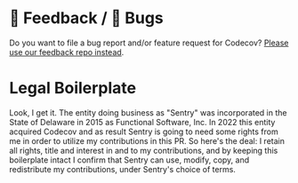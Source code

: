<!-- Describe your PR here. -->



<!--
  Sentry/Codecov employees and contractors can delete or ignore the following.
-->

# 📣 Feedback / 🐛 Bugs

Do you want to file a bug report and/or feature request for Codecov? [Please use our feedback repo instead](https://github.com/codecov/feedback/issues). 


# Legal Boilerplate

Look, I get it. The entity doing business as "Sentry" was incorporated in the State of Delaware in 2015 as Functional Software, Inc. In 2022 this entity acquired Codecov and as result Sentry is going to need some rights from me in order to utilize my contributions in this PR. So here's the deal: I retain all rights, title and interest in and to my contributions, and by keeping this boilerplate intact I confirm that Sentry can use, modify, copy, and redistribute my contributions, under Sentry's choice of terms.
